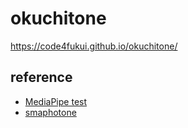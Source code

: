 # okuchitone
 
https://code4fukui.github.io/okuchitone/

## reference

- [MediaPipe test](https://code4fukui.github.io/mediapipe-test/)
- [smaphotone](https://code4fukui.github.io/smaphotone/)
